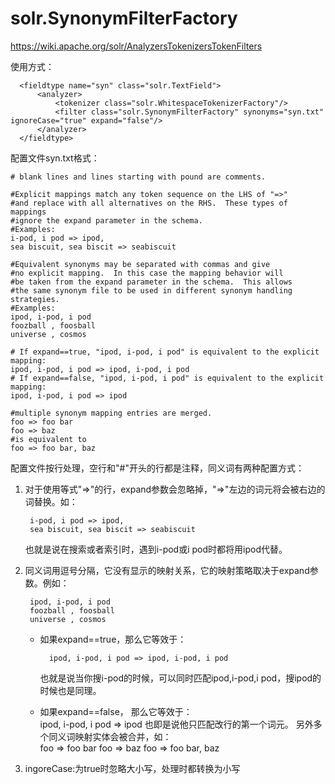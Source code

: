solr.SynonymFilterFactory
=============================
https://wiki.apache.org/solr/AnalyzersTokenizersTokenFilters  

使用方式：  

      <fieldtype name="syn" class="solr.TextField">
          <analyzer>
              <tokenizer class="solr.WhitespaceTokenizerFactory"/>
              <filter class="solr.SynonymFilterFactory" synonyms="syn.txt" ignoreCase="true" expand="false"/>
          </analyzer>
      </fieldtype>

配置文件syn.txt格式：  
    
    # blank lines and lines starting with pound are comments.

    #Explicit mappings match any token sequence on the LHS of "=>"
    #and replace with all alternatives on the RHS.  These types of mappings
    #ignore the expand parameter in the schema.
    #Examples:
    i-pod, i pod => ipod,
    sea biscuit, sea biscit => seabiscuit
    
    #Equivalent synonyms may be separated with commas and give
    #no explicit mapping.  In this case the mapping behavior will
    #be taken from the expand parameter in the schema.  This allows
    #the same synonym file to be used in different synonym handling strategies.
    #Examples:
    ipod, i-pod, i pod
    foozball , foosball
    universe , cosmos
    
    # If expand==true, "ipod, i-pod, i pod" is equivalent to the explicit mapping:
    ipod, i-pod, i pod => ipod, i-pod, i pod
    # If expand==false, "ipod, i-pod, i pod" is equivalent to the explicit mapping:
    ipod, i-pod, i pod => ipod
    
    #multiple synonym mapping entries are merged.
    foo => foo bar
    foo => baz
    #is equivalent to
    foo => foo bar, baz

配置文件按行处理，空行和"#"开头的行都是注释，同义词有两种配置方式：  

1. 对于使用等式"=>"的行，expand参数会忽略掉，"=>"左边的词元将会被右边的词替换。如：  
    
        i-pod, i pod => ipod,
        sea biscuit, sea biscit => seabiscuit 
    也就是说在搜索或者索引时，遇到i-pod或i pod时都将用ipod代替。  
2. 同义词用逗号分隔，它没有显示的映射关系，它的映射策略取决于expand参数。例如：  
    
        ipod, i-pod, i pod
        foozball , foosball
        universe , cosmos
    * 如果expand==true，那么它等效于：  

            ipod, i-pod, i pod => ipod, i-pod, i pod
        也就是说当你搜i-pod的时候，可以同时匹配ipod,i-pod,i pod，搜ipod的时候也是同理。
    * 如果expand==false， 那么它等效于：  
            ipod, i-pod, i pod => ipod
        也即是说他只匹配改行的第一个词元。
另外多个同义词映射实体会被合并，如：  
    foo => foo bar
    foo => baz
    foo => foo bar, baz

3. ingoreCase:为true时忽略大小写，处理时都转换为小写  
